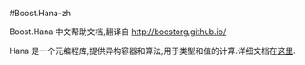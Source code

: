 #Boost.Hana-zh

Boost.Hana 中文帮助文档,翻译自 <http://boostorg.github.io/>

Hana 是一个元编程库,提供异构容器和算法,用于类型和值的计算.详细文档在[这里](./hana-zh.md).